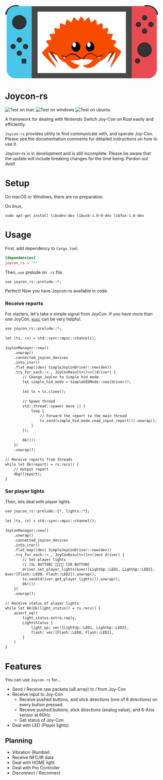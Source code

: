 ![joycon-rs](images/joycon-rs.png)

# Joycon-rs
![Test on mac](https://github.com/KaiseiYokoyama/joycon-rs/workflows/Test%20on%20mac/badge.svg?branch=master)
![Test on windows](https://github.com/KaiseiYokoyama/joycon-rs/workflows/Test%20on%20windows/badge.svg)
![Test on ubuntu](https://github.com/KaiseiYokoyama/joycon-rs/workflows/Test%20on%20ubuntu/badge.svg)

A framework for dealing with Nintendo Switch Joy-Con on Rust easily and efficiently.

`Joycon-rs` provides utility to find communicate with, and operate Joy-Con. 
Please see the documentation comments for detailed instructions on how to use it.

 Joycon-rs is in development and is still incomplete.
 Please be aware that the update will include breaking changes for the time being. Pardon out dust!

# Setup
On macOS or Windows, there are no preparation.

On linux, 
```
sudo apt-get install libudev-dev libusb-1.0-0-dev libfox-1.6-dev
```

 # Usage
 First, add dependency to `Cargo.toml`

 ```toml
[dependencies]
joycon_rs = "*"
 ```

 Then, `use` prelude on `.rs` file.
 ```
 use joycon_rs::prelude::*;
 ```

 Perfect! Now you have Joycon-rs available in code.

 ### Receive reports
 For starters, let's take a simple signal from JoyCon.
 If you have more than one JoyCon, [`mspc`] can be very helpful.

 ```no_run
 use joycon_rs::prelude::*;

 let (tx, rx) = std::sync::mpsc::channel();

 JoyConManager::new()
     .unwrap()
     .connected_joycon_devices
     .into_iter()
     .flat_map(|dev| SimpleJoyConDriver::new(dev))
     .try_for_each::<_, JoyConResult<()>>(|driver| {
         // Change JoyCon to Simple hid mode.
         let simple_hid_mode = SimpleHIDMode::new(driver)?;

         let tx = tx.clone();

         // Spawn thread
         std::thread::spawn( move || {
             loop {
                 // Forward the report to the main thread
                 tx.send(simple_hid_mode.read_input_report()).unwrap();
             }
         });

         Ok(())
     })
     .unwrap();

 // Receive reports from threads
 while let Ok(report) = rx.recv() {
     // Output report
     dbg!(report);
 }
 ```

 ### Ser player lights
 Then, lets deal with player lights.

 ```no_run
 use joycon_rs::prelude::{*, lights::*};

 let (tx, rx) = std::sync::mpsc::channel();

 JoyConManager::new()
     .unwrap()
     .connected_joycon_devices
     .into_iter()
     .flat_map(|dev| SimpleJoyConDriver::new(dev))
     .try_for_each::<_, JoyConResult<()>>(|mut driver| {
         // Set player lights
         // [SL BUTTON] 📸💡📸💡 [SR BUTTON]
         driver.set_player_lights(&vec![LightUp::LED1, LightUp::LED3], &vec![Flash::LED0, Flash::LED2]).unwrap();
         tx.send(driver.get_player_lights()).unwrap();
         Ok(())
     })
     .unwrap();

 // Receive status of player lights
 while let Ok(Ok(light_status)) = rx.recv() {
     assert_eq!(
         light_status.extra.reply,
         LightsStatus {
             light_up: vec![LightUp::LED1, LightUp::LED3],
             flash: vec![Flash::LED0, Flash::LED2],
         }
     )
 }
 ```

 # Features
 You can use `Joycon-rs` for...
 - Send / Receive raw packets (u8 array) to / from Joy-Con
 - Receive input to Joy-Con
     - Receive pushed buttons, and stick directions (one of 8 directions) on every button pressed.
     - Receive pushed buttons, stick directions (analog value), and 6-Axis sensor at 60Hz.
     - Get status of Joy-Con
 - Deal with LED (Player lights)

 ## Planning
 - Vibration (Rumble)
 - Receive NFC/IR data
 - Deal with HOME light
 - Deal with Pro Controller
 - Disconnect / Reconnect
 
[`mspc`]: https://doc.rust-lang.org/book/ch16-02-message-passing.html
